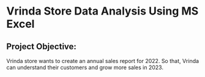 # Vrinda Store Data Analysis Using MS Excel
## Project Objective:
Vrinda store wants to create an annual sales report for 2022. So that, Vrinda can understand their customers and grow more sales in 2023.


